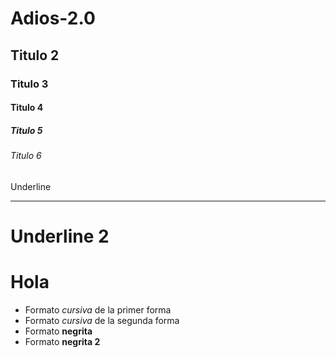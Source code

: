 # Adios-2.0
## Titulo 2
### Titulo 3
#### Titulo 4
##### Titulo 5
###### Titulo 6
Underline
____________________
Underline 2
====================
# Hola

- Formato *cursiva* de la primer forma
- Formato _cursiva_ de la segunda forma
- Formato **negrita**
- Formato __negrita 2__
